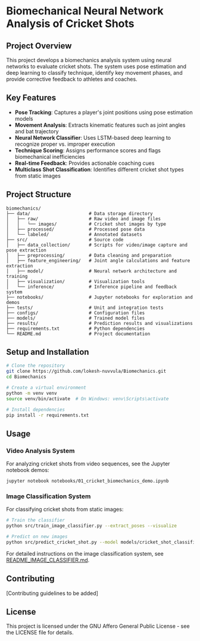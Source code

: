 # Biomechanical Neural Network Analysis of Cricket Shots

## Project Overview
This project develops a biomechanics analysis system using neural networks to evaluate cricket shots. The system uses pose estimation and deep learning to classify technique, identify key movement phases, and provide corrective feedback to athletes and coaches.

## Key Features
- **Pose Tracking**: Captures a player's joint positions using pose estimation models
- **Movement Analysis**: Extracts kinematic features such as joint angles and bat trajectory
- **Neural Network Classifier**: Uses LSTM-based deep learning to recognize proper vs. improper execution
- **Technique Scoring**: Assigns performance scores and flags biomechanical inefficiencies
- **Real-time Feedback**: Provides actionable coaching cues
- **Multiclass Shot Classification**: Identifies different cricket shot types from static images

## Project Structure
```
biomechanics/
├── data/                      # Data storage directory
│   ├── raw/                   # Raw video and image files
│   │   └── images/            # Cricket shot images by type
│   ├── processed/             # Processed pose data
│   └── labeled/               # Annotated datasets
├── src/                       # Source code
│   ├── data_collection/       # Scripts for video/image capture and pose extraction
│   ├── preprocessing/         # Data cleaning and preparation
│   ├── feature_engineering/   # Joint angle calculations and feature extraction
│   ├── model/                 # Neural network architecture and training
│   ├── visualization/         # Visualization tools
│   └── inference/             # Inference pipeline and feedback system
├── notebooks/                 # Jupyter notebooks for exploration and demos
├── tests/                     # Unit and integration tests
├── configs/                   # Configuration files
├── models/                    # Trained model files
├── results/                   # Prediction results and visualizations
├── requirements.txt           # Python dependencies
└── README.md                  # Project documentation
```

## Setup and Installation
```bash
# Clone the repository
git clone https://github.com/lokesh-nuvvula/Biomechanics.git
cd Biomechanics

# Create a virtual environment
python -m venv venv
source venv/bin/activate  # On Windows: venv\Scripts\activate

# Install dependencies
pip install -r requirements.txt
```

## Usage

### Video Analysis System
For analyzing cricket shots from video sequences, see the Jupyter notebook demos:
```bash
jupyter notebook notebooks/01_cricket_biomechanics_demo.ipynb
```

### Image Classification System
For classifying cricket shots from static images:

```bash
# Train the classifier
python src/train_image_classifier.py --extract_poses --visualize

# Predict on new images
python src/predict_cricket_shot.py --model models/cricket_shot_classifier.pt --input path/to/image.jpg --visualize
```

For detailed instructions on the image classification system, see [README_IMAGE_CLASSIFIER.md](README_IMAGE_CLASSIFIER.md).

## Contributing
[Contributing guidelines to be added]

## License
This project is licensed under the GNU Affero General Public License - see the LICENSE file for details.
